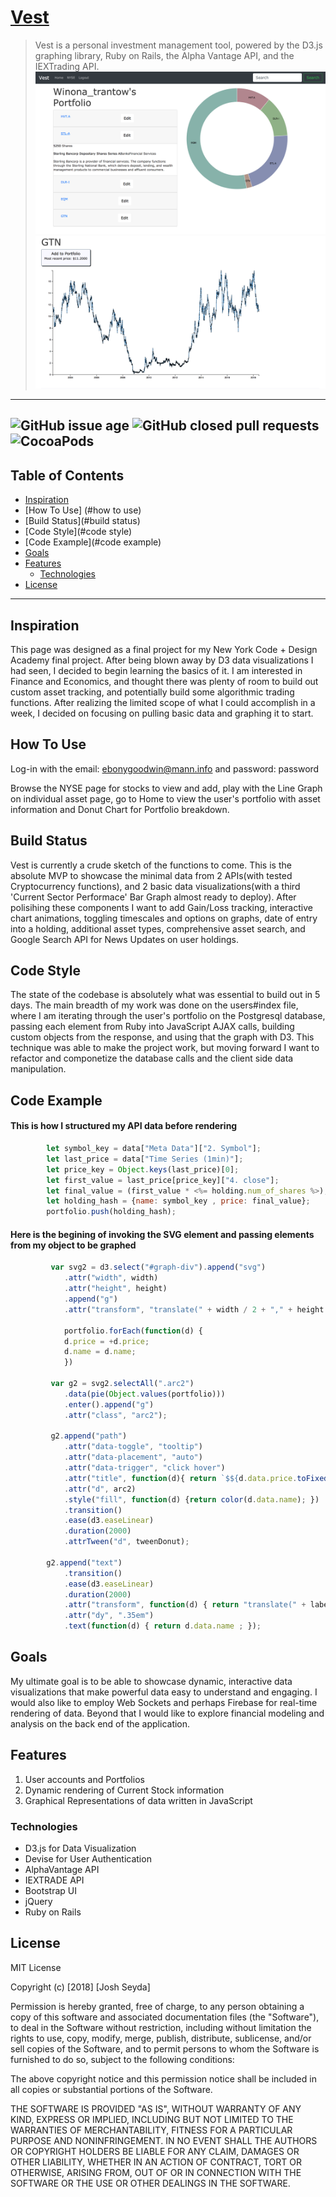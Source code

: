 # [Vest](https://vest-asset-manager.herokuapp.com)
>Vest is a personal investment management tool, powered by the D3.js graphing library, Ruby on Rails, the Alpha Vantage API, and the IEXTrading API.
![Portfolio](https://github.com/joshseyda/vest/blob/master/app/assets/images/Screen%20Shot%202018-06-06%20at%2023.20.31.png?raw=true)
![Asset](https://github.com/joshseyda/vest/blob/master/app/assets/images/Screen%20Shot%202018-06-06%20at%2023.19.59.png?raw=true)
---
![GitHub issue age](https://img.shields.io/badge/created%20on-2018--06--01-brightgreen.svg)
![GitHub closed pull requests](https://img.shields.io/badge/closed%20pull%20requests-07-blue.svg) 
![CocoaPods](https://img.shields.io/cocoapods/l/AFNetworking.svg)
---
## Table of Contents

- [Inspiration](#inspiration)
- [How To Use] (#how to use)
- [Build Status](#build status)
- [Code Style](#code style)
- [Code Example](#code example)
- [Goals](#goals)
- [Features](#features)
	- [Technologies](#technologies)
- [License](#license)
---
## Inspiration

This page was designed as a final project for my New York Code + Design Academy final project. After being blown away by D3 data visualizations I had seen, I decided to begin learning the basics of it. I am interested in Finance and Economics, and thought there was plenty of room to build out custom asset tracking, and potentially build some algorithmic trading functions. After realizing the limited scope of what I could accomplish in a week, I decided on focusing on pulling basic data and graphing it to start. 

## How To Use

Log-in with the email: ebonygoodwin@mann.info and password: password

Browse the NYSE page for stocks to view and add, play with the Line Graph on individual asset page, go to Home to view the user's portfolio with asset information and Donut Chart for Portfolio breakdown. 

## Build Status

Vest is currently a crude sketch of the functions to come. This is the absolute MVP to showcase the minimal data from 2 APIs(with tested Cryptocurrency functions), and 2 basic data visualizations(with a third 'Current Sector Performace' Bar Graph almost ready to deploy). After polisihing these components I want to add Gain/Loss tracking, interactive chart animations, toggling timescales and options on graphs, date of entry into a holding, additional asset types, comprehensive asset search, and Google Search API for News Updates on user holdings. 

## Code Style

The state of the codebase is absolutely what was essential to build out in 5 days. The main breadth of my work was done on the users#index file, where I am iterating through the user's portfolio on the Postgresql database, passing each element from Ruby into JavaScript AJAX calls, building custom objects from the response, and using that the graph with D3. This technique was able to make the project work, but moving forward I want to refactor and componetize the database calls and the client side data manipulation. 

## Code Example
#### This is how I structured my API data before rendering 
```javascript
        let symbol_key = data["Meta Data"]["2. Symbol"];
        let last_price = data["Time Series (1min)"];
        let price_key = Object.keys(last_price)[0];
        let first_value = last_price[price_key]["4. close"];
        let final_value = (first_value * <%= holding.num_of_shares %>);
        let holding_hash = {name: symbol_key , price: final_value};
        portfolio.push(holding_hash);
```
#### Here is the begining of invoking the SVG element and passing elements from my object to be graphed
```javascript
         var svg2 = d3.select("#graph-div").append("svg")
            .attr("width", width)
            .attr("height", height)
            .append("g")
            .attr("transform", "translate(" + width / 2 + "," + height / 2 + ")");
                            
            portfolio.forEach(function(d) {
            d.price = +d.price;
            d.name = d.name;
            })

         var g2 = svg2.selectAll(".arc2")
            .data(pie(Object.values(portfolio)))
            .enter().append("g")
            .attr("class", "arc2");

         g2.append("path")
            .attr("data-toggle", "tooltip")
            .attr("data-placement", "auto")
            .attr("data-trigger", "click hover")
            .attr("title", function(d){ return `$${d.data.price.toFixed(2)}`})
            .attr("d", arc2)
            .style("fill", function(d) {return color(d.data.name); })
            .transition()
            .ease(d3.easeLinear)
            .duration(2000)
            .attrTween("d", tweenDonut);

        g2.append("text")
            .transition()
            .ease(d3.easeLinear)
            .duration(2000)
            .attr("transform", function(d) { return "translate(" + labelArc.centroid(d) + ")"; })
            .attr("dy", ".35em")
            .text(function(d) { return d.data.name ; }); 
```
## Goals

My ultimate goal is to be able to showcase dynamic, interactive data visualizations that make powerful data easy to understand and engaging. I would also like to employ Web Sockets and perhaps Firebase for real-time rendering of data. Beyond that I would like to explore financial modeling and analysis on the back end of the application.

## Features

1. User accounts and Portfolios
2. Dynamic rendering of Current Stock information
3. Graphical Representations of data written in JavaScript

### Technologies

* D3.js for Data Visualization
* Devise for User Authentication
* AlphaVantage API
* IEXTRADE API
* Bootstrap UI
* jQuery
* Ruby on Rails



## License
MIT License

Copyright (c) [2018] [Josh Seyda]

Permission is hereby granted, free of charge, to any person obtaining a copy
of this software and associated documentation files (the "Software"), to deal
in the Software without restriction, including without limitation the rights
to use, copy, modify, merge, publish, distribute, sublicense, and/or sell
copies of the Software, and to permit persons to whom the Software is
furnished to do so, subject to the following conditions:

The above copyright notice and this permission notice shall be included in all
copies or substantial portions of the Software.

THE SOFTWARE IS PROVIDED "AS IS", WITHOUT WARRANTY OF ANY KIND, EXPRESS OR
IMPLIED, INCLUDING BUT NOT LIMITED TO THE WARRANTIES OF MERCHANTABILITY,
FITNESS FOR A PARTICULAR PURPOSE AND NONINFRINGEMENT. IN NO EVENT SHALL THE
AUTHORS OR COPYRIGHT HOLDERS BE LIABLE FOR ANY CLAIM, DAMAGES OR OTHER
LIABILITY, WHETHER IN AN ACTION OF CONTRACT, TORT OR OTHERWISE, ARISING FROM,
OUT OF OR IN CONNECTION WITH THE SOFTWARE OR THE USE OR OTHER DEALINGS IN THE
SOFTWARE.
